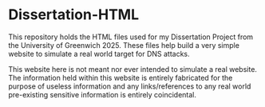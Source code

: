 # Dissertation-HTML
This repository holds the HTML files used for my Dissertation Project from the University of Greenwich 2025. These files help build a very simple website to simulate a real world target for DNS attacks.

This website here is not meant nor ever intended to simulate a real website. The information held within this website is entirely fabricated for the purpose of useless information and any links/references to any real world pre-existing sensitive information is entirely coincidental.
